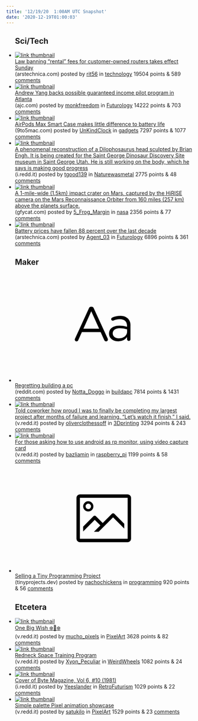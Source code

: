 ```yaml
---
title: '12/19/20  1:00AM UTC Snapshot'
date: '2020-12-19T01:00:03'
---
```

<ul>
<h2>Sci/Tech</h2>

<li><a href='https://arstechnica.com/tech-policy/2020/12/law-banning-rental-fees-for-customer-owned-routers-takes-effect-sunday/'><img src='https://b.thumbs.redditmedia.com/zHgrlgu3kPwK6_yDTz0M4Cc_FVOzAIb_NTtxqAUZ49k.jpg' alt='link thumbnail'></a><div><div class='linkTitle'><a href='https://arstechnica.com/tech-policy/2020/12/law-banning-rental-fees-for-customer-owned-routers-takes-effect-sunday/'>Law banning “rental” fees for customer-owned routers takes effect Sunday</a></div>(arstechnica.com) posted by <a href='https://www.reddit.com/user/rit56'>rit56</a> in <a href='https://www.reddit.com/r/technology'>technology</a> 19504 points & 589 <a href='https://www.reddit.com/r/technology/comments/kfqs4m/law_banning_rental_fees_for_customerowned_routers/'>comments</a></div></li>

<li><a href='https://www.ajc.com/news/atlanta-news/andrew-yang-backs-possible-guaranteed-income-pilot-program-in-atlanta/BHZUE5CZSBHQBAHYJ24ODGQVDY/'><img src='https://b.thumbs.redditmedia.com/DVQza1ARyOjqZQyKeSRYU1dQ3VQvRcR6pHQmK5wR2yI.jpg' alt='link thumbnail'></a><div><div class='linkTitle'><a href='https://www.ajc.com/news/atlanta-news/andrew-yang-backs-possible-guaranteed-income-pilot-program-in-atlanta/BHZUE5CZSBHQBAHYJ24ODGQVDY/'>Andrew Yang backs possible guaranteed income pilot program in Atlanta</a></div>(ajc.com) posted by <a href='https://www.reddit.com/user/monkfreedom'>monkfreedom</a> in <a href='https://www.reddit.com/r/Futurology'>Futurology</a> 14222 points & 703 <a href='https://www.reddit.com/r/Futurology/comments/kfbl15/andrew_yang_backs_possible_guaranteed_income/'>comments</a></div></li>

<li><a href='https://9to5mac.com/2020/12/18/airpods-max-smart-case/'><img src='https://b.thumbs.redditmedia.com/cJLSiC8l3jhGy5OyGGmXRLVCcQ2I8ZUNOpBmLfGTXnE.jpg' alt='link thumbnail'></a><div><div class='linkTitle'><a href='https://9to5mac.com/2020/12/18/airpods-max-smart-case/'>AirPods Max Smart Case makes little difference to battery life</a></div>(9to5mac.com) posted by <a href='https://www.reddit.com/user/UnKindClock'>UnKindClock</a> in <a href='https://www.reddit.com/r/gadgets'>gadgets</a> 7297 points & 1077 <a href='https://www.reddit.com/r/gadgets/comments/kfkf0w/airpods_max_smart_case_makes_little_difference_to/'>comments</a></div></li>

<li><a href='https://i.redd.it/i66vvvhdgy561.jpg'><img src='https://b.thumbs.redditmedia.com/wBqk-XNM-dqscqnVA1bwD2j5av1eQm1egwZQ0lWRn4U.jpg' alt='link thumbnail'></a><div><div class='linkTitle'><a href='https://i.redd.it/i66vvvhdgy561.jpg'>A phenomenal reconstruction of a Dilophosaurus head sculpted by Brian Engh. It is being created for the Saint George Dinosaur Discovery Site museum in Saint George Utah. He is still working on the body, which he says is making good progress</a></div>(i.redd.it) posted by <a href='https://www.reddit.com/user/tgood139'>tgood139</a> in <a href='https://www.reddit.com/r/Naturewasmetal'>Naturewasmetal</a> 2775 points & 48 <a href='https://www.reddit.com/r/Naturewasmetal/comments/kfm0fv/a_phenomenal_reconstruction_of_a_dilophosaurus/'>comments</a></div></li>

<li><a href='https://gfycat.com/difficultseparatehairstreakbutterfly'><img src='https://b.thumbs.redditmedia.com/GGD11HhH3Cqmnb5Er2l9BveyMhGWSMROQ0xojUvB97o.jpg' alt='link thumbnail'></a><div><div class='linkTitle'><a href='https://gfycat.com/difficultseparatehairstreakbutterfly'>A 1-mile-wide (1.5km) impact crater on Mars, captured by the HiRISE camera on the Mars Reconnaissance Orbiter from 160 miles (257 km) above the planets surface.</a></div>(gfycat.com) posted by <a href='https://www.reddit.com/user/5_Frog_Margin'>5_Frog_Margin</a> in <a href='https://www.reddit.com/r/nasa'>nasa</a> 2356 points & 77 <a href='https://www.reddit.com/r/nasa/comments/kfo16y/a_1milewide_15km_impact_crater_on_mars_captured/'>comments</a></div></li>

<li><a href='https://arstechnica.com/science/2020/12/battery-prices-have-fallen-88-percent-over-the-last-decade/'><img src='https://b.thumbs.redditmedia.com/40d1VaQXfjmGBQ-q8KqZk8VE5YAjV1VCIG0qU7mFmZk.jpg' alt='link thumbnail'></a><div><div class='linkTitle'><a href='https://arstechnica.com/science/2020/12/battery-prices-have-fallen-88-percent-over-the-last-decade/'>Battery prices have fallen 88 percent over the last decade</a></div>(arstechnica.com) posted by <a href='https://www.reddit.com/user/Agent_03'>Agent_03</a> in <a href='https://www.reddit.com/r/Futurology'>Futurology</a> 6896 points & 361 <a href='https://www.reddit.com/r/Futurology/comments/kflrf7/battery_prices_have_fallen_88_percent_over_the/'>comments</a></div></li>

<h2>Maker</h2>

<li><a href='https://www.reddit.com/r/buildapc/comments/kfhsz1/regretting_building_a_pc/'><svg version='1.1' viewBox='-34 -12 104 64' preserveAspectRatio='xMidYMid slice' xmlns='http://www.w3.org/2000/svg' xmlns:xlink='http://www.w3.org/1999/xlink'>
    <title>text link thumbnail</title>
    <path d='M12.19,8.84a1.45,1.45,0,0,0-1.4-1h-.12a1.46,1.46,0,0,0-1.42,1L1.14,26.56a1.29,1.29,0,0,0-.14.59,1,1,0,0,0,1,1,1.12,1.12,0,0,0,1.08-.77l2.08-4.65h11l2.08,4.59a1.24,1.24,0,0,0,1.12.83,1.08,1.08,0,0,0,1.08-1.08,1.64,1.64,0,0,0-.14-.57ZM6.08,20.71l4.59-10.22,4.6,10.22Z'>
    </path>
    <path d='M32.24,14.78A6.35,6.35,0,0,0,27.6,13.2a11.36,11.36,0,0,0-4.7,1,1,1,0,0,0-.58.89,1,1,0,0,0,.94.92,1.23,1.23,0,0,0,.39-.08,8.87,8.87,0,0,1,3.72-.81c2.7,0,4.28,1.33,4.28,3.92v.5a15.29,15.29,0,0,0-4.42-.61c-3.64,0-6.14,1.61-6.14,4.64v.05c0,2.95,2.7,4.48,5.37,4.48a6.29,6.29,0,0,0,5.19-2.48V26.9a1,1,0,0,0,1,1,1,1,0,0,0,1-1.06V19A5.71,5.71,0,0,0,32.24,14.78Zm-.56,7.7c0,2.28-2.17,3.89-4.81,3.89-1.94,0-3.61-1.06-3.61-2.86v-.06c0-1.8,1.5-3,4.2-3a15.2,15.2,0,0,1,4.22.61Z'>
    </path>
    </svg></a><div><div class='linkTitle'><a href='https://www.reddit.com/r/buildapc/comments/kfhsz1/regretting_building_a_pc/'>Regretting building a pc</a></div>(reddit.com) posted by <a href='https://www.reddit.com/user/Notta_Doggo'>Notta_Doggo</a> in <a href='https://www.reddit.com/r/buildapc'>buildapc</a> 7814 points & 1431 <a href='https://www.reddit.com/r/buildapc/comments/kfhsz1/regretting_building_a_pc/'>comments</a></div></li>

<li><a href='https://v.redd.it/gz3s1enzqy561'><img src='https://a.thumbs.redditmedia.com/iy5bbJMi8Gz-pbfGSv22v5-3Lk8TiYm_TWGnX1FFlA4.jpg' alt='link thumbnail'></a><div><div class='linkTitle'><a href='https://v.redd.it/gz3s1enzqy561'>Told coworker how proud I was to finally be completing my largest project after months of failure and learning. “Let’s watch it finish,” I said.</a></div>(v.redd.it) posted by <a href='https://www.reddit.com/user/oliverclothessoff'>oliverclothessoff</a> in <a href='https://www.reddit.com/r/3Dprinting'>3Dprinting</a> 3294 points & 243 <a href='https://www.reddit.com/r/3Dprinting/comments/kfnbts/told_coworker_how_proud_i_was_to_finally_be/'>comments</a></div></li>

<li><a href='https://v.redd.it/g4ne6cvl9y561'><img src='https://b.thumbs.redditmedia.com/pb-xwh5EH17AvB2-wNc60xP4sG3Lht9eCHvbpUubNQc.jpg' alt='link thumbnail'></a><div><div class='linkTitle'><a href='https://v.redd.it/g4ne6cvl9y561'>For those asking how to use android as rp monitor, using video capture card</a></div>(v.redd.it) posted by <a href='https://www.reddit.com/user/bazliamin'>bazliamin</a> in <a href='https://www.reddit.com/r/raspberry_pi'>raspberry_pi</a> 1199 points & 58 <a href='https://www.reddit.com/r/raspberry_pi/comments/kfle91/for_those_asking_how_to_use_android_as_rp_monitor/'>comments</a></div></li>

<li><a href='https://tinyprojects.dev/posts/selling_a_tiny_project'><svg version='1.1' viewBox='-34 -14 104 64' preserveAspectRatio='xMidYMid meet' xmlns='http://www.w3.org/2000/svg' xmlns:xlink='http://www.w3.org/1999/xlink'>
    <title>link thumbnail</title>
    <path d='M32,4H4A2,2,0,0,0,2,6V30a2,2,0,0,0,2,2H32a2,2,0,0,0,2-2V6A2,2,0,0,0,32,4ZM4,30V6H32V30Z'></path>
    <path d='M8.92,14a3,3,0,1,0-3-3A3,3,0,0,0,8.92,14Zm0-4.6A1.6,1.6,0,1,1,7.33,11,1.6,1.6,0,0,1,8.92,9.41Z'></path>
    <path d='M22.78,15.37l-5.4,5.4-4-4a1,1,0,0,0-1.41,0L5.92,22.9v2.83l6.79-6.79L16,22.18l-3.75,3.75H15l8.45-8.45L30,24V21.18l-5.81-5.81A1,1,0,0,0,22.78,15.37Z'></path>
    </svg></a><div><div class='linkTitle'><a href='https://tinyprojects.dev/posts/selling_a_tiny_project'>Selling a Tiny Programming Project</a></div>(tinyprojects.dev) posted by <a href='https://www.reddit.com/user/nachochickens'>nachochickens</a> in <a href='https://www.reddit.com/r/programming'>programming</a> 920 points & 56 <a href='https://www.reddit.com/r/programming/comments/kfn3v1/selling_a_tiny_programming_project/'>comments</a></div></li>

<h2>Etcetera</h2>

<li><a href='https://v.redd.it/fw4oq58rrw561'><img src='https://b.thumbs.redditmedia.com/vyWL8lSxjEOrwLIoaIG2oAI3Djl-msee8Mml_JRoGHU.jpg' alt='link thumbnail'></a><div><div class='linkTitle'><a href='https://v.redd.it/fw4oq58rrw561'>One Big Wish ❄️🎁❄️</a></div>(v.redd.it) posted by <a href='https://www.reddit.com/user/mucho_pixels'>mucho_pixels</a> in <a href='https://www.reddit.com/r/PixelArt'>PixelArt</a> 3628 points & 82 <a href='https://www.reddit.com/r/PixelArt/comments/kfhhu4/one_big_wish/'>comments</a></div></li>

<li><a href='https://v.redd.it/i4t58ur4mv561'><img src='https://b.thumbs.redditmedia.com/f0wxgucq6MpIDfHbGIrth1i0yx41Yl9fBjqbmHoAmts.jpg' alt='link thumbnail'></a><div><div class='linkTitle'><a href='https://v.redd.it/i4t58ur4mv561'>Redneck Space Training Program</a></div>(v.redd.it) posted by <a href='https://www.reddit.com/user/Xyon_Peculiar'>Xyon_Peculiar</a> in <a href='https://www.reddit.com/r/WeirdWheels'>WeirdWheels</a> 1082 points & 24 <a href='https://www.reddit.com/r/WeirdWheels/comments/kfl3rj/redneck_space_training_program/'>comments</a></div></li>

<li><a href='https://i.redd.it/nw9igyd8by561.jpg'><img src='https://a.thumbs.redditmedia.com/lJIKdrscXjbXbhCIJiF_snWL-lIIXXw4_aSGUL1_tW8.jpg' alt='link thumbnail'></a><div><div class='linkTitle'><a href='https://i.redd.it/nw9igyd8by561.jpg'>Cover of Byte Magazine, Vol 6, #10 (1981)</a></div>(i.redd.it) posted by <a href='https://www.reddit.com/user/Yeeslander'>Yeeslander</a> in <a href='https://www.reddit.com/r/RetroFuturism'>RetroFuturism</a> 1029 points & 22 <a href='https://www.reddit.com/r/RetroFuturism/comments/kfljmn/cover_of_byte_magazine_vol_6_10_1981/'>comments</a></div></li>

<li><a href='https://v.redd.it/54g6o111cx561'><img src='https://b.thumbs.redditmedia.com/C4c4ngw85vuMcRz8LfEJM4TzCErSjDvBw8vAXJD2iHI.jpg' alt='link thumbnail'></a><div><div class='linkTitle'><a href='https://v.redd.it/54g6o111cx561'>Simple palette Pixel animation showcase</a></div>(v.redd.it) posted by <a href='https://www.reddit.com/user/satukilo'>satukilo</a> in <a href='https://www.reddit.com/r/PixelArt'>PixelArt</a> 1529 points & 23 <a href='https://www.reddit.com/r/PixelArt/comments/kfix0a/simple_palette_pixel_animation_showcase/'>comments</a></div></li>

</ul>
